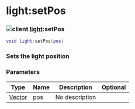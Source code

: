 # light:setPos

### ![client](../../home/light/.gitbook/assets/client.png) [light](../../home/light/home/light/):setPos

```lua
void light:setPos(pos)
```

### Sets the light position

### Parameters

| Type                                    | Name | Description    | Optional |
| --------------------------------------- | ---- | -------------- | -------: |
| [Vector](../../home/light/home/Vector/) | pos  | No description |          |
